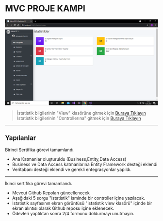# MVC PROJE KAMPI

![Çıktı](https://github.com/seymacelebi/McvProjectCamp/blob/master/McvPrpjectKampi/Views/Statistic/ekrangoruntusu.png)


>İstatistik bilgilerinin "View" klasörüne gitmek için [Buraya Tıklayın](https://github.com/seymacelebi/McvProjectCamp/tree/master/McvPrpjectKampi/Views/Statistic)<br/>
>İstatistik bilgilerinin "Controllerına" gitmek için [Buraya Tıklayın](https://github.com/seymacelebi/McvProjectCamp/blob/master/McvPrpjectKampi/Controllers/StatisticController.cs)


---


## Yapılanlar

Birinci Sertifika görevi tamamlandı. <br/>
* Ana Katmanlar oluşturuldu (Business,Entity,Data Access)
* Business ve Data Access katmanlarına Entity Framework desteği eklendi
* Veritabanı desteği eklendi ve gerekli entegrasyonlar yapıldı.<br/>
---

 İkinci sertifika görevi tamamlandı.
* Mevcut Github Repoları güncellenecek
*  Aşağıdaki 5 sorgu "istatistik" isminde bir controller içine yazılacak.
*  İstatistik sayfasının ekran görüntüsü "istatistik view klasörü" içinde bir ekran alıntısı olarak Github reposu içine eklenecek. 
* Ödevleri yaptıktan sonra 2/4 formunu doldurmayı unutmayın.





